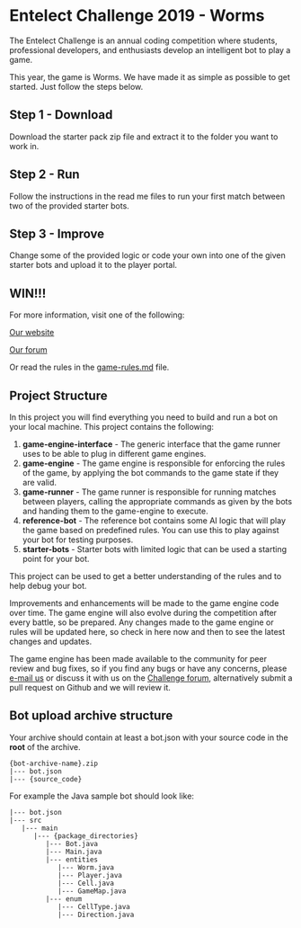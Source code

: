 # Entelect Challenge 2019 - Worms

The Entelect Challenge is an annual coding competition where students, professional developers, and enthusiasts develop an intelligent bot to play a game.

This year, the game is Worms. We have made it as simple as possible to get started. Just follow the steps below.

## Step 1 - Download
Download the starter pack zip file and extract it to the folder you want to work in.

## Step 2 - Run
Follow the instructions in the read me files to run your first match between two of the provided starter bots.

## Step 3 - Improve
Change some of the provided logic or code your own into one of the given starter bots and upload it to the player portal.

## WIN!!!
For more information, visit one of the following:

[Our website](https://challenge.entelect.co.za)

[Our forum](https://forum.entelect.co.za)

Or read the rules in the [game-rules.md](game-runner/game-rules.md) file.

## Project Structure

In this project you will find everything you need to build and run a bot on your local machine.  This project contains the following:

1. **game-engine-interface** - The generic interface that the game runner uses to be able to plug in different game engines.
2. **game-engine** - The game engine is responsible for enforcing the rules of the game, by applying the bot commands to the game state if they are valid.
3. **game-runner** - The game runner is responsible for running matches between players, calling the appropriate commands as given by the bots and handing them to the game-engine to execute.
4. **reference-bot** - The reference bot contains some AI logic that will play the game based on predefined rules.  You can use this to play against your bot for testing purposes.
5. **starter-bots** - Starter bots with limited logic that can be used a starting point for your bot.

This project can be used to get a better understanding of the rules and to help debug your bot.

Improvements and enhancements will be made to the game engine code over time.  The game engine will also evolve during the competition after every battle, so be prepared. Any changes made to the game engine or rules will be updated here, so check in here now and then to see the latest changes and updates.

The game engine has been made available to the community for peer review and bug fixes, so if you find any bugs or have any concerns, please [e-mail us](challenge@entelect.co.za) or discuss it with us on the [Challenge forum](http://forum.entelect.co.za/), alternatively submit a pull request on Github and we will review it.

## Bot upload archive structure

Your archive should contain at least a bot.json with your source code in the **root** of the archive.

```
{bot-archive-name}.zip
|--- bot.json
|--- {source_code}
```

For example the Java sample bot should look like:
```
|--- bot.json
|--- src
   |--- main
      |--- {package_directories}
         |--- Bot.java
         |--- Main.java
         |--- entities
            |--- Worm.java
            |--- Player.java
            |--- Cell.java
            |--- GameMap.java
         |--- enum
            |--- CellType.java
            |--- Direction.java
```